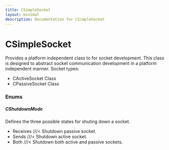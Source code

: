 ```yaml
---
title: CSimpleSocket
layout: minimal
description: Documentation for CSimpleSocket
---
```


# CSimpleSocket
Provides a platform independent class to for socket development. This class is designed to abstract socket communication development in a
platform independent manner. Socket types:
- CActiveSocket Class
- CPassiveSocket Class

### Enums
##### CShutdownMode
Defines the three possible states for shuting down a socket.
- Receives ///< Shutdown passive socket.
- Sends    ///< Shutdown active socket.
- Both     ///< Shutdown both active and passive sockets.
